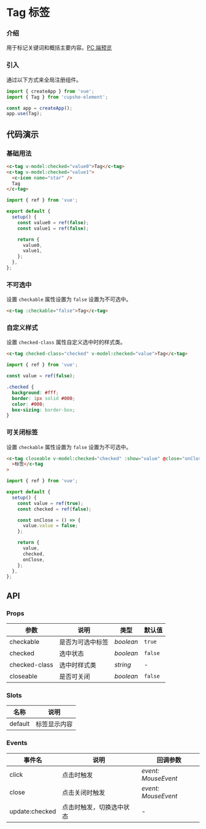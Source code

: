# Tag 标签

### 介绍

用于标记关键词和概括主要内容。[PC 端预览](/mobile.html#/tag)

### 引入

通过以下方式来全局注册组件。

```js
import { createApp } from 'vue';
import { Tag } from 'cupshe-element';

const app = createApp();
app.use(Tag);
```

## 代码演示

### 基础用法

```html
<c-tag v-model:checked="value0">Tag</c-tag>
<c-tag v-model:checked="value1">
  <c-icon name="star" />
  Tag
</c-tag>
```

```js
import { ref } from 'vue';

export default {
  setup() {
    const value0 = ref(false);
    const value1 = ref(false);

    return {
      value0,
      value1,
    };
  },
};
```

### 不可选中

设置 `checkable` 属性设置为 `false` 设置为不可选中。

```html
<c-tag :checkable="false">Tag</c-tag>
```

### 自定义样式

设置 `checked-class` 属性自定义选中时的样式类。

```html
<c-tag checked-class="checked" v-model:checked="value">Tag</c-tag>
```

```js
import { ref } from 'vue';

const value = ref(false);
```

```css
.checked {
  background: #fff;
  border: 1px solid #000;
  color: #000;
  box-sizing: border-box;
}
```

### 可关闭标签

设置 `checkable` 属性设置为 `false` 设置为不可选中。

```html
<c-tag closeable v-model:checked="checked" :show="value" @close="onClose"
  >标签</c-tag
>
```

```js
import { ref } from 'vue';

export default {
  setup() {
    const value = ref(true);
    const checked = ref(false);

    const onClose = () => {
      value.value = false;
    };

    return {
      value,
      checked,
      onClose,
    };
  },
};
```

## API

### Props

| 参数          | 说明             | 类型      | 默认值  |
| ------------- | ---------------- | --------- | ------- |
| checkable     | 是否为可选中标签 | _boolean_ | `true`  |
| checked       | 选中状态         | _boolean_ | `false` |
| checked-class | 选中时样式类     | _string_  | -       |
| closeable     | 是否可关闭       | _boolean_ | `false` |

### Slots

| 名称    | 说明         |
| ------- | ------------ |
| default | 标签显示内容 |

### Events

| 事件名         | 说明                     | 回调参数            |
| -------------- | ------------------------ | ------------------- |
| click          | 点击时触发               | _event: MouseEvent_ |
| close          | 点击关闭时触发           | _event: MouseEvent_ |
| update:checked | 点击时触发，切换选中状态 | -                   |

